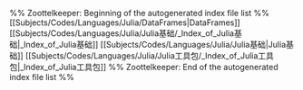 %% Zoottelkeeper: Beginning of the autogenerated index file list  %%
 [[Subjects/Codes/Languages/Julia/DataFrames|DataFrames]]
 [[Subjects/Codes/Languages/Julia/Julia基础/_Index_of_Julia基础|_Index_of_Julia基础]]
 [[Subjects/Codes/Languages/Julia/Julia基础|Julia基础]]
 [[Subjects/Codes/Languages/Julia/Julia工具包/_Index_of_Julia工具包|_Index_of_Julia工具包]]
%% Zoottelkeeper: End of the autogenerated index file list  %%
